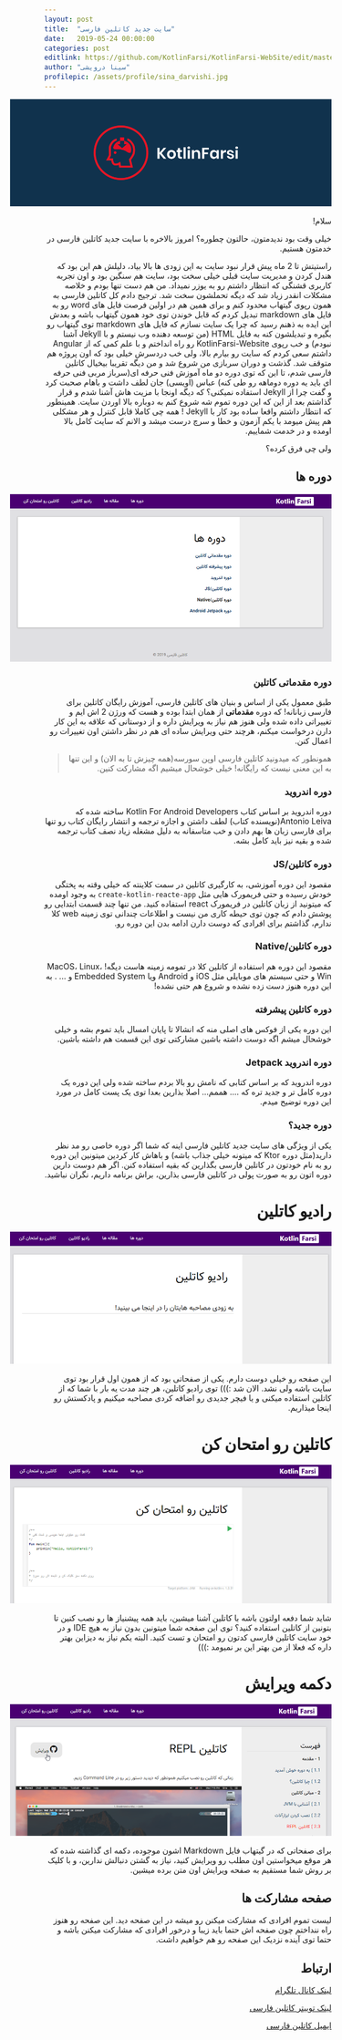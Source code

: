 ```yaml
---
layout: post
title:  "سایت جدید کاتلین فارسی"
date:   2019-05-24 00:00:00
categories: post
editlink: https://github.com/KotlinFarsi/KotlinFarsi-WebSite/edit/master/_post/2019-05-24-new-kotlinfarsi/2019-05-24-new-kotlinfarsi.md
author: "سینا درویشی"
profilepic: /assets/profile/sina_darvishi.jpg
---
```


<div dir="rtl" markdown="1">

<p style="width: calc(100% + 60px);">
<img src="\assets\img\posts\2019-05-24-new-kotlinfarsi\kotlinfarsi-back-full.jpg" />
</p>

سلام!

خیلی وقت بود ندیدمتون، حالتون چطوره؟ امروز بالاخره با سایت جدید کاتلین فارسی در خدمتون هستیم.

راستیتش تا 2 ماه پیش قرار نبود سایت به این زودی ها بالا بیاد، دلیلش هم این بود که هندل کردن و مدیریت سایت قبلی خیلی سخت بود، سایت هم سنگین بود و اون تجربه کاربری قشنگی که انتظار داشتم رو به یوزر نمیداد. من هم دست تنها بودم و خلاصه مشکلات انقدر زیاد شد که دیگه تحملشون سخت شد. ترجیج دادم کل کاتلین فارسی به همون رپوی گیتهاب محدود کنم و برای همین هم در اولین فرصت فایل های word رو به فایل های markdown تبدیل کردم که قابل خوندن توی خود همون گیتهاب باشه و بعدش این ایده به ذهنم رسید که چرا یک سایت نسازم که فایل های markdown توی گیتهاب رو بگیره و تبدیلشون کنه به فایل HTML (من توسعه دهنده وب نیستم و با Jekyll آشنا نبودم) و خب رپوی KotlinFarsi-Website رو راه انداختم و با علم کمی که از Angular داشتم سعی کردم که سایت رو بیارم بالا، ولی خب دردسرش خیلی بود که اون پروژه هم متوقف شد. گذشت و دوران سربازی من شروع شد و من دیگه تقریبا بیخیال کاتلین فارسی شدم، تا این که توی دوره دو ماه آموزش فنی حرفه ای(سرباز مربی فنی حرفه ای باید یه دوره دوماهه رو طی کنه) عباس (اویسی) جان لطف داشت و باهام صحبت کرد و گفت چرا از Jekyll استفاده نمیکنی؟ که دیگه اونجا با مزیت هاش آشنا شدم و قرار گذاشتم بعد از این که این دوره تموم شه شروع کنم به دوباره بالا اوردن سایت. همینطور که انتظار داشتم واقعا ساده بود کار با Jekyll ! همه چی کاملا قابل کنترل و هر مشکلی هم پیش میومد با یکم آزمون و خطا و سرچ درست میشد و الانم که سایت کامل بالا اومده و در خدمت شماییم.

 ولی چی فرق کرده؟

## دوره ها

<p style="width: calc(100% + 60px);">
<img src="\assets\img\posts\2019-05-24-new-kotlinfarsi\tutorials.png" />
</p>

### دوره مقدماتی کاتلین

طبق معمول یکی از اساس و بنیان های کاتلین فارسی، آموزش رایگان کاتلین برای فارسی زبانانه! که دوره **مقدماتی** از همان ابتدا بوده و هست که ورژن 2 اش ایم و تغییراتی داده شده ولی هنوز هم نیاز به ویرایش داره و از دوستانی که علاقه به این کار دارن درخواست میکنم، هرچند حتی ویرایش ساده ای هم در نظر داشتن اون تغییرات رو اعمال کنن.

> همونطور که میدونید کاتلین فارسی اوپن سورسه(همه چیزش تا به الان) و این تنها به این معنی نیست که رایگانه! خیلی خوشحال میشیم اگه مشارکت کنین.

### دوره اندروید

دوره اندروید بر اساس کتاب Kotlin For Android Developers ساخته شده که Antonio Leiva(نویسنده کتاب) لطف داشتن و اجازه ترجمه و انتشار رایگان کتاب رو تنها برای فارسی زبان ها بهم دادن و خب متاسفانه به دلیل مشغله زیاد نصف کتاب ترجمه شده و بقیه نیز باید کامل بشه.

### دوره کاتلین/JS

مقصود این دوره آموزشی، به کارگیری کاتلین در سمت کلاینته که خیلی وقته به پختگی خودش رسیده و حتی فریمورک هایی مثل `create-kotlin-reacte-app` به وجود اومده که میتونید از زبان کاتلین در فریمورک react استفاده کنید. من تنها چند قسمت ابتدایی رو پوشش دادم که چون توی حیطه کاری من نیست و اطلاعات چندانی توی زمینه web کلا ندارم، گذاشتم برای افرادی که دوست دارن ادامه بدن این دوره رو.

### دوره کاتلین/Native

مقصود این دوره هم استفاده از کاتلین کلا در تمومه زمینه هاست دیگه! MacOS، Linux، Win و حتی سیستم های موبایلی مثل iOS و Android ویا Embedded System و ... . به این دوره هنوز دست زده نشده و شروع هم حتی نشده!

### دوره کاتلین پیشرفته

این دوره یکی از فوکس های اصلی منه که انشالا تا پایان امسال باید تموم بشه و خیلی خوشحال میشم اگه دوست داشته باشین مشارکتی توی این قسمت هم داشته باشین.

### دوره اندروید Jetpack

دوره اندروید که بر اساس کتابی که نامش رو بالا بردم ساخته شده ولی این دوره یک دوره کامل تر و جدید تره که .... هممم... اصلا بذارین بعدا توی یک پست کامل در مورد این دوره توضیح میدم.



### دوره جدید؟

یکی از ویژگی های سایت جدید کاتلین فارسی اینه که شما اگر دوره خاصی رو مد نظر دارید(مثل دوره Ktor که میتونه خیلی جذاب باشه) و باهاش کار کردین میتونین این دوره رو به نام خودتون در کاتلین فارسی بگذارین که بقیه استفاده کنن. اگر هم دوست دارین دوره اتون رو به صورت پولی در کاتلین فارسی بذارین، براش برنامه داریم، نگران نباشید.



# رادیو کاتلین

<p style="width: calc(100% + 60px);">
<img src="\assets\img\posts\2019-05-24-new-kotlinfarsi\radio-kotlin-farsi.png" />
</p>

این صفحه رو خیلی دوست دارم. یکی از صفحاتی بود که از همون اول قرار بود توی سایت باشه ولی نشد. الان شد :))) توی رادیو کاتلین، هر چند مدت یه بار با شما که از کاتلین استفاده میکنی و یا فیچر جدیدی رو اضافه کردی مصاحبه میکنیم و پادکستش رو اینجا میذاریم.



# کاتلین رو امتحان کن

<p style="width: calc(100% + 60px);">
<img src="\assets\img\posts\2019-05-24-new-kotlinfarsi\try-it.png" />
</p>

شاید شما دفعه اولتون باشه با کاتلین آشنا میشین، باید همه پیشنیاز ها رو نصب کنین تا بتونین از کاتلین استفاده کنید؟ توی این صفحه شما میتونین بدون نیاز به هیچ IDE و در خود سایت کاتلین فارسی کدتون رو امتحان و تست کنید. البته یکم نیاز به دیزاین بهتر داره که فعلا از من بهتر این بر نمیومد :)))



# دکمه ویرایش

<p style="width: calc(100% + 60px);">
<img src="\assets\img\posts\2019-05-24-new-kotlinfarsi\edit-github-btn.png" />
</p>

برای صفحاتی که در گیتهاب فایل Markdown اشون موجوده، دکمه ای گذاشته شده که هر موقع میخواستین اون مطلب رو ویرایش کنید، نیاز به گشتن دنبالش ندارین، و با کلیک بر روش شما مستقیم به صفحه ویرایش اون متن برده میشین.

## صفحه مشارکت ها

لیست تموم افرادی که مشارکت میکنن رو میشه در این صفحه دید. این صفحه رو هنوز راه ننداختم چون صفحه اش حتما باید زیبا و درخور افرادی که مشارکت میکنن باشه و حتما توی آینده نزدیک این صفحه رو هم خواهیم داشت.

## ارتباط

[لینک کانال تلگرام](https://t.me/s/KotlinFarsi)

[لینک توییتر کاتلین فارسی](https://twitter.com/KotlinFarsi)

[ایمیل کاتلین فارسی](kotlinfarsi@gmail.com)


</div>

